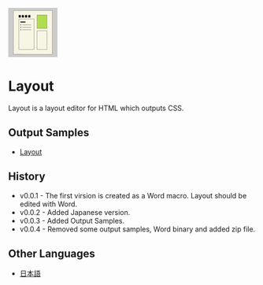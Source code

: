 ![icon](img/Layout.png)

# Layout
Layout is a layout editor for HTML which outputs CSS.

## Output Samples
- [Layout](doc/Layout.html)

## History
- v0.0.1 - The first virsion is created as a Word macro.  Layout should be edited with Word.
- v0.0.2 - Added Japanese version.
- v0.0.3 - Added Output Samples.
- v0.0.4 - Removed some output samples, Word binary and added zip file.

## Other Languages
- [日本語](README-ja.md)
